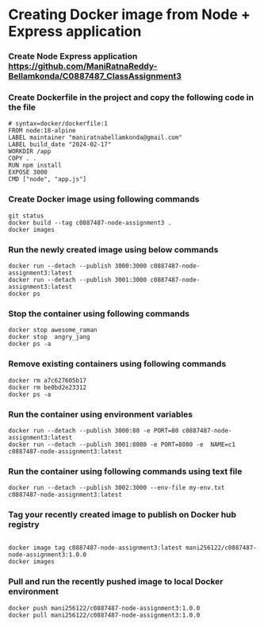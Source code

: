 # Creating Docker image from Node + Express application 
### Create Node Express application https://github.com/ManiRatnaReddy-Bellamkonda/C0887487_ClassAssignment3

### Create Dockerfile in the project and copy the following code in the file
```
# syntax=docker/dockerfile:1
FROM node:18-alpine
LABEL maintainer "maniratnabellamkonda@gmail.com"
LABEL build_date "2024-02-17"
WORKDIR /app
COPY . .
RUN npm install
EXPOSE 3000
CMD ["node", "app.js"]
```

### Create Docker image using following commands

```
git status
docker build --tag c0887487-node-assignment3 .
docker images 
```
### Run the newly created image using below commands

```
docker run --detach --publish 3000:3000 c0887487-node-assignment3:latest
docker run --detach --publish 3001:3000 c0887487-node-assignment3:latest
docker ps

```
### Stop the container using following commands

```
docker stop awesome_raman
docker stop  angry_jang 
docker ps -a

```

### Remove existing containers using following commands
```
docker rm a7c627605b17
docker rm be0bd2e23312
docker ps -a

```

### Run the container using environment variables
```
docker run --detach --publish 3000:80 -e PORT=80 c0887487-node-assignment3:latest
docker run --detach --publish 3001:8080 -e PORT=8080 -e  NAME=c1 c0887487-node-assignment3:latest
```
### Run the container using following commands using text file

```
docker run --detach --publish 3002:3000 --env-file my-env.txt c0887487-node-assignment3:latest

```

### Tag your recently created image to publish on Docker hub registry
```

docker image tag c0887487-node-assignment3:latest mani256122/c0887487-node-assignment3:1.0.0 
docker images
```

### Pull and run the recently pushed image to local Docker environment
```
docker push mani256122/c0887487-node-assignment3:1.0.0
docker pull mani256122/c0887487-node-assignment3:1.0.0